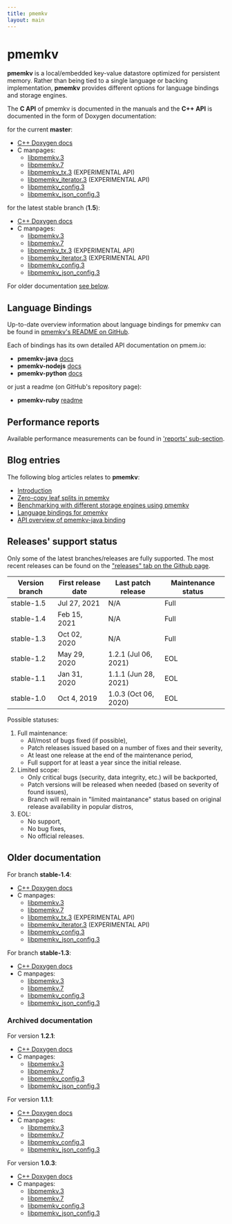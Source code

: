 ```yaml
---
title: pmemkv
layout: main
---
```


# pmemkv

**pmemkv** is a local/embedded key-value datastore optimized for persistent memory.
Rather than being tied to a single language or backing implementation,
**pmemkv** provides different options for language bindings and storage engines.

The **C API** of pmemkv is documented in the manuals and the **C++ API**
is documented in the form of Doxygen documentation:

for the current **master**:

* [C++ Doxygen docs](./master/doxygen/index.html)
* C manpages:
	* [libpmemkv.3](./master/manpages/libpmemkv.3.html)
	* [libpmemkv.7](./master/manpages/libpmemkv.7.html)
	* [libpmemkv_tx.3](./master/manpages/libpmemkv_tx.3.html) (EXPERIMENTAL API)
	* [libpmemkv_iterator.3](./master/manpages/libpmemkv_iterator.3.html) (EXPERIMENTAL API)
	* [libpmemkv_config.3](./master/manpages/libpmemkv_config.3.html)
	* [libpmemkv_json_config.3](./master/manpages/libpmemkv_json_config.3.html)

for the latest stable branch (**1.5**):

* [C++ Doxygen docs](./v1.5/doxygen/index.html)
* C manpages:
	* [libpmemkv.3](./v1.5/manpages/libpmemkv.3.html)
	* [libpmemkv.7](./v1.5/manpages/libpmemkv.7.html)
	* [libpmemkv_tx.3](./v1.5/manpages/libpmemkv_tx.3.html) (EXPERIMENTAL API)
	* [libpmemkv_iterator.3](./v1.5/manpages/libpmemkv_iterator.3.html) (EXPERIMENTAL API)
	* [libpmemkv_config.3](./v1.5/manpages/libpmemkv_config.3.html)
	* [libpmemkv_json_config.3](./v1.5/manpages/libpmemkv_json_config.3.html)


For older documentation [see below](#older-documentation).

## Language Bindings

Up-to-date overview information about language bindings for pmemkv can be found in
[pmemkv's README on GitHub](https://github.com/pmem/pmemkv#language-bindings).

Each of bindings has its own detailed API documentation on pmem.io:
* **pmemkv-java** [docs](https://pmem.io/pmemkv-java)
* **pmemkv-nodejs** [docs](https://pmem.io/pmemkv-nodejs)
* **pmemkv-python** [docs](https://pmem.io/pmemkv-python)

or just a readme (on GitHub's repository page):
* **pmemkv-ruby** [readme](https://github.com/pmem/pmemkv-ruby)

## Performance reports

Available performance measurements can be found in ['reports' sub-section](./reports.html).

## Blog entries

The following blog articles relates to **pmemkv**:

* [Introduction](https://pmem.io/2017/02/21/pmemkv-intro.html)
* [Zero-copy leaf splits in pmemkv](https://pmem.io/2017/03/09/pmemkv-zero-copy-leaf-splits.html)
* [Benchmarking with different storage engines using pmemkv](https://pmem.io/2017/12/27/pmemkv-benchmarking-engines.html)
* [Language bindings for pmemkv](https://pmem.io/2020/03/04/pmemkv-bindings.html)
* [API overview of pmemkv-java binding](https://pmem.io/2020/10/30/pmemkv-java-binding.html)

## Releases' support status

Only some of the latest branches/releases are fully supported. The most recent releases can be found
on the ["releases" tab on the Github page](https://github.com/pmem/pmemkv/releases).

| Version branch | First release date | Last patch release | Maintenance status |
| -------------- | ------------------ | ------------------ | ------------------ |
| stable-1.5 | Jul 27, 2021 | N/A | Full |
| stable-1.4 | Feb 15, 2021 | N/A | Full |
| stable-1.3 | Oct 02, 2020 | N/A | Full |
| stable-1.2 | May 29, 2020 | 1.2.1 (Jul 06, 2021) | EOL |
| stable-1.1 | Jan 31, 2020 | 1.1.1 (Jun 28, 2021) | EOL |
| stable-1.0 | Oct 4, 2019 | 1.0.3 (Oct 06, 2020) | EOL |

Possible statuses:
1. Full maintenance:
	* All/most of bugs fixed (if possible),
	* Patch releases issued based on a number of fixes and their severity,
	* At least one release at the end of the maintenance period,
	* Full support for at least a year since the initial release.
2. Limited scope:
	* Only critical bugs (security, data integrity, etc.) will be backported,
	* Patch versions will be released when needed (based on severity of found issues),
	* Branch will remain in "limited maintanance" status based on original release availability in popular distros,
3. EOL:
	* No support,
	* No bug fixes,
	* No official releases.

## Older documentation

For branch **stable-1.4**:
* [C++ Doxygen docs](./v1.4/doxygen/index.html)
* C manpages:
	* [libpmemkv.3](./v1.4/manpages/libpmemkv.3.html)
	* [libpmemkv.7](./v1.4/manpages/libpmemkv.7.html)
	* [libpmemkv_tx.3](./v1.4/manpages/libpmemkv_tx.3.html) (EXPERIMENTAL API)
	* [libpmemkv_iterator.3](./v1.4/manpages/libpmemkv_iterator.3.html) (EXPERIMENTAL API)
	* [libpmemkv_config.3](./v1.4/manpages/libpmemkv_config.3.html)
	* [libpmemkv_json_config.3](./v1.4/manpages/libpmemkv_json_config.3.html)

For branch **stable-1.3**:
* [C++ Doxygen docs](./v1.3/doxygen/index.html)
* C manpages:
	* [libpmemkv.3](./v1.3/manpages/libpmemkv.3.html)
	* [libpmemkv.7](./v1.3/manpages/libpmemkv.7.html)
	* [libpmemkv_config.3](./v1.3/manpages/libpmemkv_config.3.html)
	* [libpmemkv_json_config.3](./v1.3/manpages/libpmemkv_json_config.3.html)

### Archived documentation

For version **1.2.1**:

* [C++ Doxygen docs](./v1.2/doxygen/index.html)
* C manpages:
	* [libpmemkv.3](./v1.2/manpages/libpmemkv.3.html)
	* [libpmemkv.7](./v1.2/manpages/libpmemkv.7.html)
	* [libpmemkv_config.3](./v1.2/manpages/libpmemkv_config.3.html)
	* [libpmemkv_json_config.3](./v1.2/manpages/libpmemkv_json_config.3.html)

For version **1.1.1**:

* [C++ Doxygen docs](./v1.1/doxygen/index.html)
* C manpages:
	* [libpmemkv.3](./v1.1/manpages/libpmemkv.3.html)
	* [libpmemkv.7](./v1.1/manpages/libpmemkv.7.html)
	* [libpmemkv_config.3](./v1.1/manpages/libpmemkv_config.3.html)
	* [libpmemkv_json_config.3](./v1.1/manpages/libpmemkv_json_config.3.html)

For version **1.0.3**:

* [C++ Doxygen docs](./v1.0/doxygen/index.html)
* C manpages:
  * [libpmemkv.3](./v1.0/manpages/libpmemkv.3.html)
  * [libpmemkv.7](./v1.0/manpages/libpmemkv.7.html)
  * [libpmemkv_config.3](./v1.0/manpages/libpmemkv_config.3.html)
  * [libpmemkv_json_config.3](./v1.0/manpages/libpmemkv_json_config.3.html)
